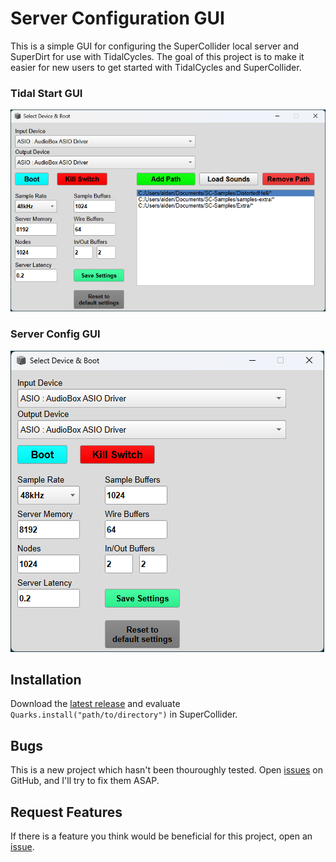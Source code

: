 # Server Configuration GUI

This is a simple GUI for configuring the SuperCollider local server and SuperDirt for use with TidalCycles. The goal of this project is to make it easier for new users to get started with TidalCycles and SuperCollider.

### Tidal Start GUI

![](tidalgui.png)

### Server Config GUI

![](servergui.png)

## Installation

Download the [latest release](https://github.com/intothebeans/SC-ServerConfigGUI/releases/download/v1.1.0/SC-ServerConfigGUI-v1.1.0.zip) and evaluate `Quarks.install("path/to/directory")` in SuperCollider.

## Bugs

This is a new project which hasn't been thouroughly tested. Open [issues](https://github.com/intothebeans/SC-ServerConfigGUI/issues) on GitHub, and I'll try to fix them ASAP.

## Request Features

If there is a feature you think would be beneficial for this project, open an [issue](https://github.com/intothebeans/SC-ServerConfigGUI/issues).
